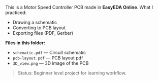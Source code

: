 This is a Motor Speed Controller PCB made in **EasyEDA Online**.
What I practiced:
- Drawing a schematic
- Converting to PCB layout
- Exporting files (PDF, Gerber)

**Files in this folder:**
- `schematic.pdf` — Circuit schematic
- `pcb-layout.pdf` — PCB layout pdf
- `3D_view.png` — 3D image of the PCB
  
> Status: Beginner level project for learning workflow.

